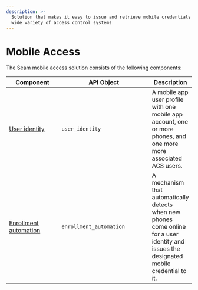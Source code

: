 ```yaml
---
description: >-
  Solution that makes it easy to issue and retrieve mobile credentials across a
  wide variety of access control systems
---
```


# Mobile Access

The Seam mobile access solution consists of the following components:

<table><thead><tr><th width="135.33333333333331">Component</th><th width="244">API Object</th><th>Description</th></tr></thead><tbody><tr><td><a href="user-identities/">User identity</a></td><td><code>user_identity</code></td><td>A mobile app user profile with one mobile app account, one or more phones, and one more more associated ACS users.</td></tr><tr><td><a href="enrollment-automations/">Enrollment automation</a></td><td><code>enrollment_automation</code></td><td>A mechanism that automatically detects when new phones come online for a user identity and issues the designated mobile credential to it.</td></tr></tbody></table>

